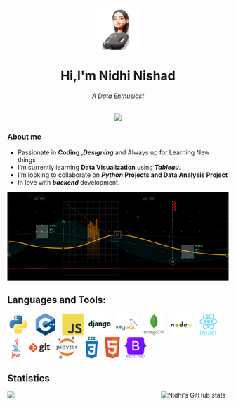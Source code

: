<div align ='center'>
<img src="https://github.com/nidhi-2619/nidhi-2619/blob/main/Group%201.png" title='icon' alt='icon' height="100" >
</div>
<h1 align = 'center' >Hi,I'm Nidhi Nishad</h1>
<h6 align = 'center'>A Data Enthusiast</h6>
<div align='center'>

![](https://komarev.com/ghpvc/?username=nidhi-2619)

</div>

 ### About me

 - Passionate in  __Coding__ ,___Designing___ and Always up for Learning New things
 - I’m currently learning __Data Visualization__ using ___Tableau___.
 - I’m looking to collaborate on ___Python___ __Projects and Data Analysis Project__
 - In love with ___backend___ development.
    
<!---
nidhi-2619/nidhi-2619 is a ✨ special ✨ repository because its `README.md` (this file) appears on your GitHub profile.
You can click the Preview link to take a look at your changes.
--->

 <img src="https://github.com/nidhi-2619/nidhi-2619/blob/main/Genesis%20Vision.gif" height=200px width=600px align='centre'>
 
<br>

## Languages and Tools:

<div>
<img src="https://github.com/devicons/devicon/blob/master/icons/python/python-original.svg" title="python" alt='python' height='50'> &nbsp
<img src="https://github.com/devicons/devicon/blob/master/icons/cplusplus/cplusplus-original.svg" title="cpluscplus" alt='c++' height='50'> &nbsp
<img src="https://github.com/devicons/devicon/blob/master/icons/javascript/javascript-original.svg" title="javascript" alt='javascipt' height='50'> &nbsp
<img src="https://github.com/devicons/devicon/blob/master/icons/django/django-plain-wordmark.svg" title="django" alt='django' height='50'> &nbsp
<img src="https://github.com/devicons/devicon/blob/master/icons/mysql/mysql-original-wordmark.svg" title="mysql" alt='mysql' height='50'> &nbsp
<img src="https://github.com/devicons/devicon/blob/master/icons/mongodb/mongodb-original-wordmark.svg" title="mongodb" alt='mongodb' height='50'> &nbsp
<img src="https://github.com/devicons/devicon/blob/master/icons/nodejs/nodejs-original-wordmark.svg" title="nodejs" alt='nodejs' height='50'> &nbsp
<img src="https://github.com/devicons/devicon/blob/master/icons/react/react-original-wordmark.svg" title="react" alt='react' height='50'> &nbsp
 <img src="https://github.com/devicons/devicon/blob/master/icons/java/java-original-wordmark.svg" title="Java" alt="Java" width="40" height="50"/>&nbsp;
<img src="https://github.com/devicons/devicon/blob/master/icons/git/git-original-wordmark.svg" title="git" alt='git' height='50'> &nbsp
<img src="https://github.com/devicons/devicon/blob/master/icons/jupyter/jupyter-original-wordmark.svg" title="jupyter" alt='jupyter' height='50'> &nbsp
  <img src="https://github.com/devicons/devicon/blob/master/icons/css3/css3-plain-wordmark.svg"  title="CSS3" alt="CSS" width="40" height="50"/>&nbsp;
  <img src="https://github.com/devicons/devicon/blob/master/icons/html5/html5-original.svg" title="HTML5" alt="HTML" width="40" height="50"/>&nbsp;
<img src="https://github.com/devicons/devicon/blob/master/icons/bootstrap/bootstrap-original-wordmark.svg" title="bootstrap" alt='boostrap' height='50'> &nbsp
</div>

<!-- <br> -->

## Statistics

<div align='left'>
 
 ![Nidhi's GitHub stats](https://github-readme-stats.vercel.app/api/?username=nidhi-2619&show_icons=true&theme=radical&count_private=true)
<a href="">
  <img align="left" src="https://github-readme-stats.vercel.app/api/top-langs/?username=nidhi-2619&hide_progress=true&layout=compact&langs_count=6&theme=radical" width='350'/>
</a>
 
 </div>



